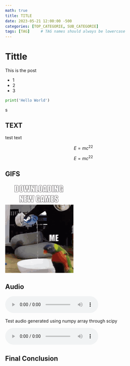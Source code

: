 ```yaml
---
math: true
title: TITLE
date: 2023-05-21 12:00:00 -500
categories: [TOP_CATEGORIE, SUB_CATEGORIE]
tags: [TAG]     # TAG names should always be lowercase
---
```


# Tittle

This is the post

* 1
* 2
* 3

```python
print('Hello World')
```
s
## TEXT


test text

$$E=mc^22$$

$$E=mc^22$$

## GIFS

![An animated gif](/assets/Gifs/Testing/downloading.gif)

## Audio

<audio src="/assets/Audio/Testing/test_file.mp3" controls preload></audio>

Test audio generated using numpy array through scipy

<audio src="/assets/Audio/Testing/Clock%20tick%20tock%20SOUND%20EFFECTS.mp3" controls preload></audio>


## Final Conclusion

